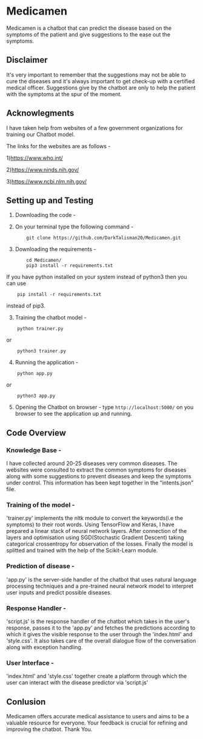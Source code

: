 
# Medicamen

Medicamen is a chatbot that can predict the disease based on the symptoms of the patient and give suggestions to the ease out the symptoms. 

## Disclaimer

It's very important to remember that the suggestions may not be able to cure the diseases and it's always important to get check-up with a certified medical officer. Suggestions give by the chatbot are only to help the patient with the symptoms at the spur of the moment.


## Acknowlegments
I have taken help from websites of a few government organizations for training our Chatbot model.

The links for the websites are as follows - 

1)https://www.who.int/

2)https://www.ninds.nih.gov/

3)https://www.ncbi.nlm.nih.gov/

## Setting up and Testing

1) Downloading the code -
2) 
    On your terminal type the following command - 

    ```
        git clone https://github.com/DarkTalisman20/Medicamen.git
    ```

3) Downloading the requirements -

    ```
        cd Medicamen/
        pip3 install -r requirements.txt
    ```

If you have python installed on your system instead of python3 then you can use 

```
    pip install -r requirements.txt
```
instead of pip3.

3) Training the chatbot model -

```
    python trainer.py
```
or 
```
    python3 trainer.py
```
4) Running the application - 

```
    python app.py

```
or 
```
    python3 app.py
```
5) Opening the Chatbot on browser - 
    type ```http://localhost:5000/``` on you browser to see the application up and running.

## Code Overview

### Knowledge Base -
I have collected around 20-25 diseases very common diseases.
The websites were consulted to extract the common symptoms for diseases along with some suggestions to prevent diseases 
and keep the symptoms under control. This information has been kept together in the "intents.json" file.

### Training of the model - 
'trainer.py' implements the nltk module to convert the keywords(i.e the symptoms) to their root words. Using TensorFlow and Keras, I have prepared a linear stack of neural network layers. After connection of the layers and optimisation using SGD(Stochastic Gradient Descent) taking categorical crossentropy for observation of the losses.
Finally the model is splitted and trained with the help of the Scikit-Learn module. 

### Prediction of disease - 
'app.py' is the server-side handler of the chatbot that uses natural language processing techniques and a pre-trained neural network model to interpret user inputs and predict possible diseases.

### Response Handler - 
'script.js' is the response handler of the chatbot which takes in the user's response, passes it to the 'app.py' and fetches the predictions according to which it gives the visible response to the user through the 'index.html' and 'style.css'. It also takes care of the overall dialogue flow of the conversation along with exception handling.

### User Interface - 
'index.html' and 'style.css' together create a platform through which the user can interact with the disease predictor via 'script.js'


## Conlusion
Medicamen offers accurate medical assistance to users and aims to be a valuable resource for everyone. Your feedback is crucial for refining and improving the chatbot. Thank You.



